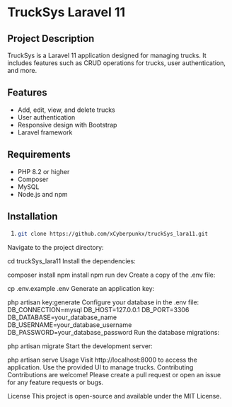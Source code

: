 # TruckSys Laravel 11

## Project Description

TruckSys is a Laravel 11 application designed for managing trucks. It includes features such as CRUD operations for trucks, user authentication, and more.

## Features

- Add, edit, view, and delete trucks
- User authentication
- Responsive design with Bootstrap
- Laravel  framework

## Requirements

- PHP 8.2 or higher
- Composer
- MySQL
- Node.js and npm

## Installation

1. 
   ```sh
   git clone https://github.com/xCyberpunkx/truckSys_lara11.git
Navigate to the project directory:


cd truckSys_lara11
Install the dependencies:


composer install
npm install
npm run dev
Create a copy of the .env file:


cp .env.example .env
Generate an application key:


php artisan key:generate
Configure your database in the .env file:
DB_CONNECTION=mysql
DB_HOST=127.0.0.1
DB_PORT=3306
DB_DATABASE=your_database_name
DB_USERNAME=your_database_username
DB_PASSWORD=your_database_password
Run the database migrations:


php artisan migrate
Start the development server:


php artisan serve
Usage
Visit http://localhost:8000 to access the application.
Use the provided UI to manage trucks.
Contributing
Contributions are welcome! Please create a pull request or open an issue for any feature requests or bugs.

License
This project is open-source and available under the MIT License.


